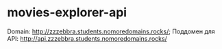 # movies-explorer-api

Domain: http://zzzebbra.students.nomoredomains.rocks/;
Поддомен для API: http://api.zzzebbra.students.nomoredomains.rocks/

